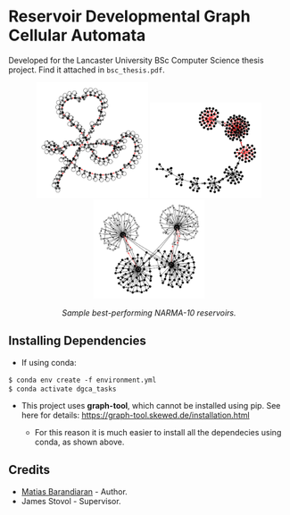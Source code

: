 # Reservoir Developmental Graph Cellular Automata

Developed for the Lancaster University BSc Computer Science thesis project. Find it attached in `bsc_thesis.pdf`.

<div align="center">
    <img src="assets/1.png" width="200"/>
    <img src="assets/2.png" width="200"/>
</div>

<div align="center">
    <img src="assets/3.png" width="200"/>
    <p><em>Sample best-performing NARMA-10 reservoirs.</em></p>
</div>

## Installing Dependencies

* If using conda:

```
$ conda env create -f environment.yml
$ conda activate dgca_tasks
```
* This project uses **graph-tool**, which cannot be installed using pip. See here for details: https://graph-tool.skewed.de/installation.html

    * For this reason it is much easier to install all the dependecies using conda, as shown above.

## Credits

* [Matias Barandiaran](https://github.com/m4mbo) - Author.
* James Stovol - Supervisor.
